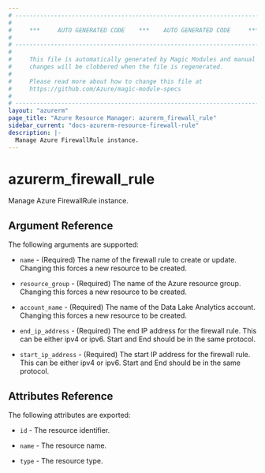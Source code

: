 ```yaml
---
# ----------------------------------------------------------------------------
#
#     ***     AUTO GENERATED CODE    ***    AUTO GENERATED CODE     ***
#
# ----------------------------------------------------------------------------
#
#     This file is automatically generated by Magic Modules and manual
#     changes will be clobbered when the file is regenerated.
#
#     Please read more about how to change this file at
#     https://github.com/Azure/magic-module-specs
#
# ----------------------------------------------------------------------------
layout: "azurerm"
page_title: "Azure Resource Manager: azurerm_firewall_rule"
sidebar_current: "docs-azurerm-resource-firewall-rule"
description: |-
  Manage Azure FirewallRule instance.
---
```


# azurerm_firewall_rule

Manage Azure FirewallRule instance.


## Argument Reference

The following arguments are supported:

* `name` - (Required) The name of the firewall rule to create or update. Changing this forces a new resource to be created.

* `resource_group` - (Required) The name of the Azure resource group. Changing this forces a new resource to be created.

* `account_name` - (Required) The name of the Data Lake Analytics account. Changing this forces a new resource to be created.

* `end_ip_address` - (Required) The end IP address for the firewall rule. This can be either ipv4 or ipv6. Start and End should be in the same protocol.

* `start_ip_address` - (Required) The start IP address for the firewall rule. This can be either ipv4 or ipv6. Start and End should be in the same protocol.

## Attributes Reference

The following attributes are exported:

* `id` - The resource identifier.

* `name` - The resource name.

* `type` - The resource type.

